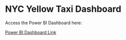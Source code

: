 # NYC Yellow Taxi Dashboard

Access the Power BI Dashboard here:

[Power BI Dashboard Link](https://app.powerbi.com/view?r=eyJrIjoiYzkyZGMxYzMtMjE2Zi00YWFlLWE4NDAtNGI2ZjVjMTRkMGQzIiwidCI6ImRhYTU5MmNhLWRlN2ItNGM1NC04ODM2LTkxYTY2OTBmZTE5NyJ9)
